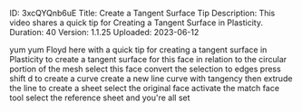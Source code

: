 ID: 3xcQYQnb6uE
Title: Create a Tangent Surface Tip
Description: This video shares a quick tip for Creating a Tangent Surface in Plasticity.
Duration: 40
Version: 1.1.25
Uploaded: 2023-06-12

yum yum Floyd here with a quick tip for
creating a tangent surface in Plasticity
to create a tangent surface
for this face in relation to the
circular portion of the mesh select this
face convert the selection to edges
press shift d to create a curve create a
new line curve with tangency
then extrude the line to create a sheet
select the original face activate the
match face tool select the reference
sheet and you're all set
